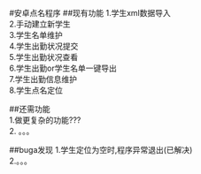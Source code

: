 #安卓点名程序
##现有功能
1.学生xml数据导入  
2.手动建立新学生  
3.学生名单维护  
4.学生出勤状况提交  
5.学生出勤状况查看  
6.学生出勤or学生名单一键导出  
7.学生出勤信息维护  
8.学生点名定位  

##还需功能  
1.做更复杂的功能???  
2. 。。。

##buga发现
1.学生定位为空时,程序异常退出(已解决)  
2.。。。
